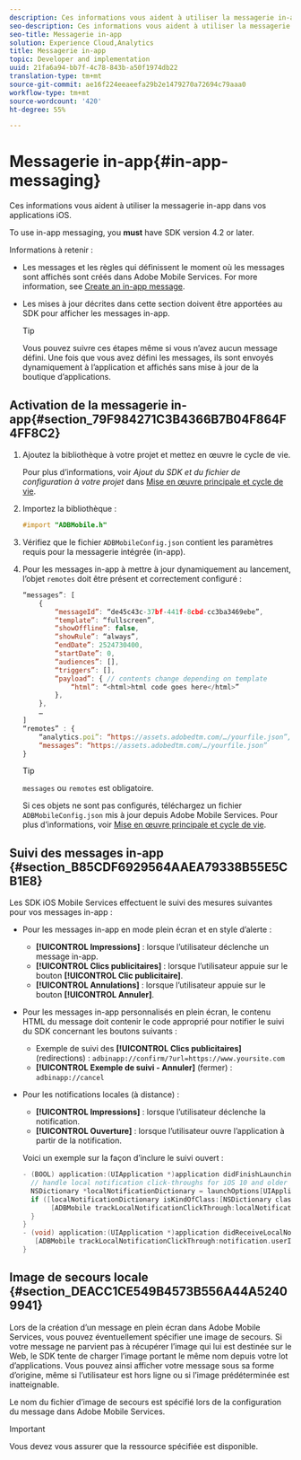 ```yaml
---
description: Ces informations vous aident à utiliser la messagerie in-app dans vos applications iOS.
seo-description: Ces informations vous aident à utiliser la messagerie in-app dans vos applications iOS.
seo-title: Messagerie in-app
solution: Experience Cloud,Analytics
title: Messagerie in-app
topic: Developer and implementation
uuid: 21fa6a94-bb7f-4c78-843b-a50f1974db22
translation-type: tm+mt
source-git-commit: ae16f224eeaeefa29b2e1479270a72694c79aaa0
workflow-type: tm+mt
source-wordcount: '420'
ht-degree: 55%

---
```



# Messagerie in-app{#in-app-messaging}

Ces informations vous aident à utiliser la messagerie in-app dans vos applications iOS.

To use in-app messaging, you **must** have SDK version 4.2 or later.

Informations à retenir :

* Les messages et les règles qui définissent le moment où les messages sont affichés sont créés dans Adobe Mobile Services. For more information, see [Create an in-app message](/help/using/in-app-messaging/t-in-app-message/t-in-app-message.md).
* Les mises à jour décrites dans cette section doivent être apportées au SDK pour afficher les messages in-app.

   >[!TIP]
   >
   >Vous pouvez suivre ces étapes même si vous n’avez aucun message défini. Une fois que vous avez défini les messages, ils sont envoyés dynamiquement à l’application et affichés sans mise à jour de la boutique d’applications.

## Activation de la messagerie in-app{#section_79F984271C3B4366B7B04F864F4FF8C2}

1. Ajoutez la bibliothèque à votre projet et mettez en œuvre le cycle de vie.

   Pour plus d’informations, voir *Ajout du SDK et du fichier de configuration à votre projet* dans [Mise en œuvre principale et cycle de vie](/help/ios/getting-started/requirements.md).

1. Importez la bibliothèque :

   ```objective-c
   #import "ADBMobile.h"
   ```

1. Vérifiez que le fichier `ADBMobileConfig.json` contient les paramètres requis pour la messagerie intégrée (in-app).
1. Pour les messages in-app à mettre à jour dynamiquement au lancement, l’objet `remotes` doit être présent et correctement configuré :

   ```js
   “messages”: [ 
       { 
           “messageId”: “de45c43c-37bf-441f-8cbd-cc3ba3469ebe”, 
           “template”: “fullscreen”, 
           “showOffline”: false, 
           “showRule”: “always”, 
           “endDate”: 2524730400, 
           “startDate”: 0, 
           “audiences”: [], 
           “triggers”: [], 
           “payload”: { // contents change depending on template 
               “html”: “<html>html code goes here</html>” 
           }, 
       }, 
       … 
   ] 
   “remotes” : { 
       “analytics.poi”: “https://assets.adobedtm.com/…/yourfile.json”, 
       “messages”: “https://assets.adobedtm.com/…/yourfile.json” 
   }
   ```

   >[!TIP]
   >
   >`messages` ou `remotes` est obligatoire.

   Si ces objets ne sont pas configurés, téléchargez un fichier `ADBMobileConfig.json` mis à jour depuis Adobe Mobile Services. Pour plus d’informations, voir [Mise en œuvre principale et cycle de vie](/help/ios/getting-started/requirements.md).

## Suivi des messages in-app {#section_B85CDF6929564AAEA79338B55E5CB1E8}

Les SDK iOS Mobile Services effectuent le suivi des mesures suivantes pour vos messages in-app :

* Pour les messages in-app en mode plein écran et en style d’alerte :

   * **[!UICONTROL Impressions]** : lorsque l’utilisateur déclenche un message in-app.
   * **[!UICONTROL Clics publicitaires]** : lorsque l’utilisateur appuie sur le bouton **[!UICONTROL Clic publicitaire]**.
   * **[!UICONTROL Annulations]** : lorsque l’utilisateur appuie sur le bouton **[!UICONTROL Annuler]**.

* Pour les messages in-app personnalisés en plein écran, le contenu HTML du message doit contenir le code approprié pour notifier le suivi du SDK concernant les boutons suivants :

   * Exemple de suivi des **[!UICONTROL Clics publicitaires]** (redirections) : `adbinapp://confirm/?url=https://www.yoursite.com`
   * **[!UICONTROL Exemple de suivi - Annuler]** (fermer) : `adbinapp://cancel`

* Pour les notifications locales (à distance) :

   * **[!UICONTROL Impressions]** : lorsque l’utilisateur déclenche la notification.
   * **[!UICONTROL Ouverture]** : lorsque l’utilisateur ouvre l’application à partir de la notification.

   Voici un exemple sur la façon d’inclure le suivi ouvert :

   ```objective-c
   - (BOOL) application:(UIApplication *)application didFinishLaunchingWithOptions:(NSDictionary *)launchOptions { 
     // handle local notification click-throughs for iOS 10 and older 
     NSDictionary *localNotificationDictionary = launchOptions[UIApplicationLaunchOptionsLocalNotificationKey]; 
     if ([localNotificationDictionary isKindOfClass:[NSDictionary class]]) { 
          [ADBMobile trackLocalNotificationClickThrough:localNotificationDictionary]; 
     } 
   } 
   - (void) application:(UIApplication *)application didReceiveLocalNotification:(UILocalNotification *)notification { 
      [ADBMobile trackLocalNotificationClickThrough:notification.userInfo]; 
   }
   ```

## Image de secours locale {#section_DEACC1CE549B4573B556A44A52409941}

Lors de la création d’un message en plein écran dans Adobe Mobile Services, vous pouvez éventuellement spécifier une image de secours. Si votre message ne parvient pas à récupérer l’image qui lui est destinée sur le Web, le SDK tente de charger l’image portant le même nom depuis votre lot d’applications. Vous pouvez ainsi afficher votre message sous sa forme d’origine, même si l’utilisateur est hors ligne ou si l’image prédéterminée est inatteignable.

Le nom du fichier d’image de secours est spécifié lors de la configuration du message dans Adobe Mobile Services.

>[!IMPORTANT]
>
>Vous devez vous assurer que la ressource spécifiée est disponible.

